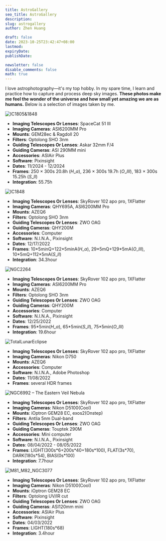 ```yaml
---
title: AstroGallery
seo_title: AstroGallery
description: 
slug: astrogallery
author: Zhen Huang

draft: false
date: 2023-10-25T23:42:47+08:00
lastmod: 
expiryDate: 
publishDate: 

newsletter: false
disable_comments: false
math: true
---
```


I love astrophotography—it's my top hobby. In my spare time, I learn and practice how to capture and process deep sky images. **These photos make me feel the wonder of the universe and how small yet amazing we are as humans.** Below is a selection of images taken by me.

![IC1805&1848](https://lfs.zhenhuang.site/images/Heart&Soul.jpg)

* **Imaging Telescopes Or Lenses**: SpaceCat 51 III
* **Imaging Cameras**: ASI6200MM Pro
* **Mounts**: GEM28ec & Ragdoll 20
* **Filters**: Optolong SHO 3nm
* **Guiding Telescopes Or Lenses**: Askar 32mm F/4
* **Guiding Cameras**: ASI 290MM mini
* **Accessories**: ASIAir Plus
* **Software**: Pixinsight
* **Dates**: 11/2024 - 12/2024
* **Frames**: 250 $\times$ 300s 20.8h ($H\_{\alpha}$), 236 $\times$ 300s 19.7h ($O\_{III}$), 183 $\times$ 300s 15.25h ($S\_{II}$)
* **Integration**: 55.75h

![IC1848](https://lfs.zhenhuang.site/images/IC1848-2024-04-16-11-18-46.png#small)

* **Imaging Telescopes Or Lenses**: SkyRover 102 apo pro, 1XFlatter
* **Imaging Cameras**: QHY695A, ASI6200MM Pro
* **Mounts**: AZEQ6
* **Filters**: Optolong SHO 3nm
* **Guiding Telescopes Or Lenses**: ZWO OAG
* **Guiding Cameras**: QHY200M
* **Accessories**: Computer
* **Software**: N.I.N.A., Pixinsight
* **Dates**: 12/17/2022
* **Frames**: 10\*5minQ+122\*5minA($H\_{\alpha}$), 29\*5mQ+129\*5mA($O\_{III}$), 10\*5mQ+112\*5mA($S\_{II}$)
* **Integration**: 34.3hour

![NGC2264](https://lfs.zhenhuang.site/images/NGC2264-2024-04-16-11-18-26.png#small)

* **Imaging Telescopes Or Lenses**: SkyRover 102 apo pro, 1XFlatter
* **Imaging Cameras**: ASI6200MM Pro
* **Mounts**: AZEQ6
* **Filters**: Optolong SHO 3nm
* **Guiding Telescopes Or Lenses**: ZWO OAG
* **Guiding Cameras**: QHY200M
* **Accessories**: Computer
* **Software**: N.I.N.A., Pixinsight
* **Dates**: 12/25/2022
* **Frames**: 95\*5min($H\_{\alpha}$), 65\*5min($S\_{II}$), 75\*5min($O\_{III}$)
* **Integration**: 19.6hour

![TotalLunarEclipse](https://lfs.zhenhuang.site/images/TotalLunarEclipse-2024-04-16-11-18-02.png#small)

* **Imaging Telescopes Or Lenses**: SkyRover 102 apo pro, 1XFlatter
* **Imaging Cameras**: Nikon D750
* **Mounts**: AZEQ6
* **Accessories**: Computer
* **Software**: N.I.N.A., Adobe Photoshop
* **Dates**: 11/08/2022
* **Frames**: several HDR frames

![NGC6992 – The Eastern Veil Nebula](https://lfs.zhenhuang.site/images/NGC6992%20%E2%80%93%20The%20Eastern%20Veil%20Nebula-index-2024-04-15-17-31-24.png#small)

* **Imaging Telescopes Or Lenses**: SkyRover 102 apo pro, 1XFlatter
* **Imaging Cameras**: Nikon D5100(Cool)
* **Mounts**: iOptron GEM28 EC, exos2(Onstep)
* **Filters**: Antlia 5nm Dual-band
* **Guiding Telescopes Or Lenses**: ZWO OAG
* **Guiding Cameras**: Touptek 290M
* **Accessories**: Mini computer
* **Software**: N.I.N.A., Pixinsight
* **Dates**: 08/04/2022 - 08/05/2022
* **Frames**: LIGHT(300s\*6+200s\*40+180s\*100), FLAT(3s\*70), DARK(180s\*54), BIAS(0s\*100)
* **Integration**: 7.7hour

![M81_M82_NGC3077](https://lfs.zhenhuang.site/images/M81_M82_NGC3077-2024-04-16-11-19-18.png#small)

* **Imaging Telescopes Or Lenses**: SkyRover 102 apo pro, 1XFlatter
* **Imaging Cameras**: Nikon D5100(Cool)
* **Mounts**: iOptron GEM28 EC
* **Filters**: Optolong UV/IR cut
* **Guiding Telescopes Or Lenses**: ZWO OAG
* **Guiding Cameras**: ASI120mm mini
* **Accessories**: ASIAir Plus
* **Software**: Pixinsight
* **Dates**: 04/03/2022
* **Frames**: LIGHT(180s\*68)
* **Integration**: 3.4hour
